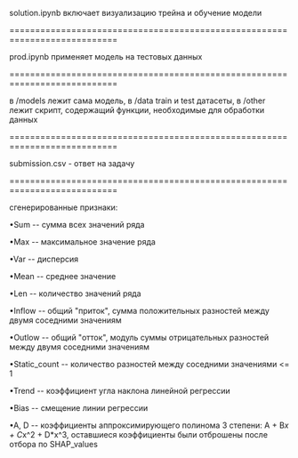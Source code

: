 solution.ipynb включает визуализацию трейна и обучение модели

===========================================================================

prod.ipynb применяет модель на тестовых данных

===========================================================================

в /models лежит сама модель, в /data train и test датасеты, в /other лежит скрипт, содержащий функции, 
необходимые для обработки данных

===========================================================================

submission.csv - ответ на задачу

===========================================================================

сгенерированные признаки:

•Sum -- сумма всех значений ряда

•Max -- максимальное значение ряда

•Var -- дисперсия

•Mean -- среднее значение

•Len -- количество значений ряда

•Inflow -- общий "приток", сумма положительных разностей 
между двумя соседними значениям

•Outlow -- общий "отток", модуль суммы отрицательных разностей 
между двумя соседними значениям

•Static_count -- количество разностей между соседними значениями <= 1

•Trend -- коэффициент угла наклона линейной регрессии

•Bias -- смещение линии регрессии

•A, D -- коэффициенты аппроксимирующего полинома 3 степени:
A + B*x + C*x^2 + D*x^3, оставшиеся коэффициенты были отброшены
после отбора по SHAP_values
